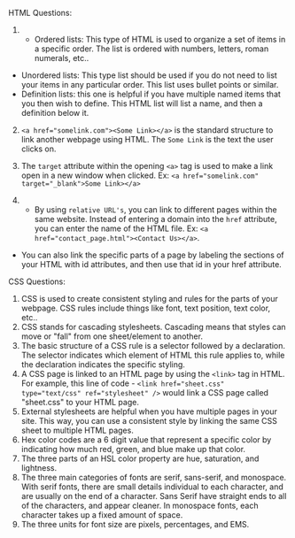 HTML Questions:

1. - Ordered lists: This type of HTML is used to organize a set of items in a specific order. The list is ordered with numbers, letters, roman numerals, etc..
  - Unordered lists: This type list should be used if you do not need to list your items in any particular order. This list uses bullet points or similar.
  - Definition lists: this one is helpful if you have multiple named items that you then wish to define. This HTML list will list a name, and then a definition below it.

2. `<a href="somelink.com"><Some Link></a>` is the standard structure to link another webpage using HTML. The `Some Link` is the text the user clicks on.

3. The `target` attribute within the opening `<a>` tag is used to make a link open in a new window when clicked. Ex: `<a href="somelink.com" target="_blank">Some Link></a>`

4. - By using `relative URL's`, you can link to different pages within the same website. Instead of entering a domain into the `href` attribute, you can enter the name of the HTML file. Ex: `<a href="contact_page.html"><Contact Us></a>`.
  - You can also link the specific parts of a page by labeling the sections of your HTML with id attributes, and then use that id in your href attribute.


CSS Questions:

1. CSS is used to create consistent styling and rules for the parts of your webpage. CSS rules include things like font, text position, text color, etc..
2. CSS stands for cascading stylesheets. Cascading means that styles can move or "fall" from one sheet/element to another.
3. The basic structure of a CSS rule is a selector followed by a declaration. The selector indicates which element of HTML this rule applies to, while the declaration indicates the specific styling.
4. A CSS page is linked to an HTML page by using the `<link>` tag in HTML. For example, this line of code - `<link href="sheet.css" type="text/css" ref="stylesheet" />` would link a CSS page called "sheet.css" to your HTML page.
5. External stylesheets are helpful when you have multiple pages in your site. This way, you can use a consistent style by linking the same CSS sheet to multiple HTML pages.
6. Hex color codes are a 6 digit value that represent a specific color by indicating how much red, green, and blue make up that color.
7. The three parts of an HSL color property are hue, saturation, and lightness.
8. The three main categories of fonts are serif, sans-serif, and monospace. With serif fonts, there are small details individual to each character, and are usually on the end of a character. Sans Serif have straight ends to all of the characters, and appear cleaner. In monospace fonts, each character takes up a fixed amount of space.   
9. The three units for font size are pixels, percentages, and EMS.
